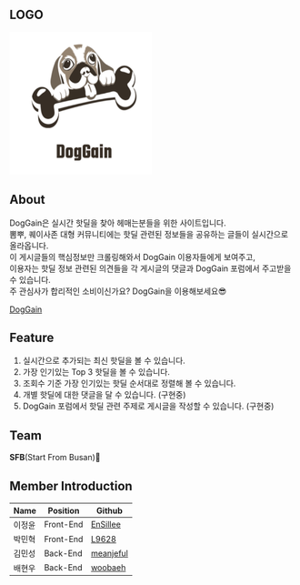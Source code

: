 
## LOGO
<img src = .github/Logo.png width="250" height="250"/>

## About

DogGain은 실시간 핫딜을 찾아 헤매는분들을 위한 사이트입니다. <br>
뽐뿌, 퀘이사존 대형 커뮤니티에는 핫딜 관련된 정보들을 공유하는 글들이 실시간으로 올라옵니다. <br>
이 게시글들의 핵심정보만 크롤링해와서 DogGain 이용자들에게 보여주고, <br>
이용자는 핫딜 정보 관련된 의견들을 각 게시글의 댓글과 DogGain 포럼에서 주고받을 수 있습니다.  <br>
주 관심사가 합리적인 소비이신가요? DogGain을 이용해보세요😎

[DogGain](http://bucket-doggain.s3-website.ap-northeast-2.amazonaws.com)

## Feature

1. 실시간으로 추가되는 최신 핫딜을 볼 수 있습니다.
2. 가장 인기있는 Top 3 핫딜을 볼 수 있습니다.
3. 조회수 기준 가장 인기있는 핫딜 순서대로 정렬해 볼 수 있습니다.
3. 개별 핫딜에 대한 댓글을 달 수 있습니다. (구현중)
4. DogGain 포럼에서 핫딜 관련 주제로 게시글을 작성할 수 있습니다. (구현중) 

## Team

 **SFB**(Start From Busan)🌊

## Member Introduction

| Name   | Position  | Github                                    |
| ------ | --------- | ----------------------------------------- |
| 이정윤 | Front-End | [EnSillee](https://github.com/EnSillee) |
| 박민혁 | Front-End | [L9628](https://github.com/L9628)     |
| 김민성 | Back-End  | [meanjeful](https://github.com/meanjeful)       |
| 배현우 | Back-End  | [woobaeh](https://github.com/woobaeh)         |



